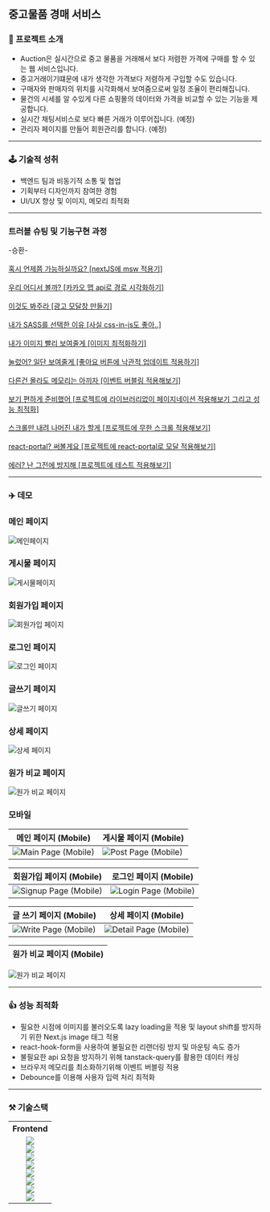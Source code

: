 
##  중고물품 경매 서비스

### 📖 프로젝트 소개

- Auction은 실시간으로 중고 물품을 거래해서 보다 저렴한 가격에 구매를 할 수 있는 웹 서비스입니다.
- 중고거래이기떄문에 내가 생각한 가격보다 저렴하게 구입할 수도 있습니다.
- 구매자와 판매자의 위치를 시각화해서 보여줌으로써 일정 조율이 편리해집니다.
- 물건의 시세를 알 수있게 다른 쇼핑몰의 데이터와 가격을 비교할 수 있는 기능을 제공합니다. 
- 실시간 채팅서비스로 보다 빠른 거래가 이루어집니다. (예정)
- 관리자 페이지를 만들어 회원관리를 합니다. (예정)

---
### 🕹️ 기술적 성취

- 백엔드 팀과 비동기적 소통 및 협업
- 기획부터 디자인까지 참여한 경험
- UI/UX 향상 및 이미지, 메모리 최적화
---
### 트러블 슈팅 및 기능구현 과정
-승환-
<br/><br/>
<a href="https://velog.io/@seunghwan7305/%ED%98%B9%EC%8B%9C-%EC%96%B8%EC%A0%9C%EC%AF%A4-%EA%B0%80%EB%8A%A5%ED%95%98%EC%8B%A4%EA%B9%8C%EC%9A%94-nextJS%EC%97%90-msw-%EC%A0%81%EC%9A%A9%EA%B8%B0">혹시 언제쯤 가능하실까요? [nextJS에 msw 적용기]
</a>
<br/><br/>
<a href="https://velog.io/@seunghwan7305/%EC%9A%B0%EB%A6%AC-%EC%96%B4%EB%94%94%EC%84%9C-%EB%B3%BC%EA%B9%8C-%EC%B9%B4%EC%B9%B4%EC%98%A4-%EB%A7%B5-api%EB%A1%9C-%EA%B2%BD%EB%A1%9C-%EC%8B%9C%EA%B0%81%ED%99%94%ED%95%98%EA%B8%B0">
우리 어디서 볼까? [카카오 맵 api로 경로 시각화하기]</a>
<br/><br/>
<a href="https://velog.io/@seunghwan7305/%EA%B4%91%EA%B3%A0-%EB%AA%A8%EB%8B%AC%EC%B0%BD-%EB%A7%8C%EB%93%A4%EA%B8%B0">이것도 봐주라 [광고 모달창 만들기]</a>
<br/><br/>
<a href="https://velog.io/@seunghwan7305/%EB%82%B4%EA%B0%80-SASS%EB%A5%BC-%EC%84%A0%ED%83%9D%ED%95%9C-%EC%9D%B4%EC%9C%A0">내가 SASS를 선택한 이유 [사실 css-in-js도 좋아..]</a>
<br/><br/>
<a href="https://velog.io/@seunghwan7305/%ED%94%84%EB%A1%9C%EC%A0%9D%ED%8A%B8%EC%97%90-nextimage-%EB%8F%84%EC%9E%85%ED%95%98%EA%B8%B0">내가 이미지 빨리 보여줄게 [이미지 최적화하기]</a>
<br/><br/>
<a href="https://velog.io/@seunghwan7305/%ED%94%84%EB%A1%9C%EC%A0%9D%ED%8A%B8%EC%97%90-%EC%A2%8B%EC%95%84%EC%9A%94-%EB%82%99%EA%B4%80%EC%A0%81-%EC%97%85%EB%8D%B0%EC%9D%B4%ED%8A%B8-%EC%A0%81%EC%9A%A9%ED%95%98%EA%B8%B0">눌렀어? 일단 보여줄게 [좋아요 버튼에 낙관적 업데이트 적용하기]</a>
<br/><br/>
<a href="https://velog.io/@seunghwan7305/%ED%94%84%EB%A1%9C%EC%A0%9D%ED%8A%B8%EC%97%90-%EC%9D%B4%EB%B2%A4%ED%8A%B8-%EB%B2%84%EB%B8%94%EB%A7%81-%EC%A0%81%EC%9A%A9%ED%95%B4%EB%B3%B4%EA%B8%B0">다른건 몰라도 메모리는 아끼자 [이벤트 버블링 적용해보기]</a>
<br/><br/>
<a href="https://velog.io/@seunghwan7305/%ED%94%84%EB%A1%9C%EC%A0%9D%ED%8A%B8%EC%97%90-%EB%9D%BC%EC%9D%B4%EB%B8%8C%EB%9F%AC%EB%A6%AC%EC%97%86%EC%9D%B4-%ED%8E%98%EC%9D%B4%EC%A7%80%EB%84%A4%EC%9D%B4%EC%85%98-%EC%A0%81%EC%9A%A9%ED%95%B4%EB%B3%B4%EA%B8%B0">보기 편하게 준비했어 [프로젝트에 라이브러리없이 페이지네이션 적용해보기 그리고 성능 최적화]</a>
<br/><br/>
<a href="https://velog.io/@seunghwan7305/%EB%AC%B4%ED%95%9C-%EC%8A%A4%ED%81%AC%EB%A1%A4-%EC%A0%81%EC%9A%A9%ED%95%B4%EB%B3%B4%EA%B8%B0">스크롤만 내려 나머진 내가 할게 [프로젝트에 무한 스크롤 적용해보기]</a>
<br/><br/>
<a href="https://velog.io/@seunghwan7305/react-portal%EB%A1%9C-%EB%AA%A8%EB%8B%AC-%EC%A0%81%EC%9A%A9%ED%95%98%EA%B8%B0">react-portal? 써볼게요 [프로젝트에 react-portal로 모달 적용해보기]</a>
<br/><br/>
<a href="https://velog.io/@seunghwan7305/%EB%A6%AC%EC%95%A1%ED%8A%B8-%EC%BF%BC%EB%A6%AC%EB%A1%9C-%ED%86%B5%ED%95%A9-%ED%85%8C%EC%8A%A4%ED%8A%B8%EB%A5%BC-%ED%95%B4%EB%B3%B4%EC%9E%90">에러? 난 그전에 방지해 [프로젝트에 테스트 적용해보기]</a>

---
### ✈️ 데모

<!-- 데스크탑 -->
<div>
  <h3>메인 페이지</h3>
  <img src="https://github.com/CarrotAuction/frontend/assets/78102507/42941800-a2e2-4a2e-82ff-4c95b481e7cd" alt="메인페이지" style="max-width: 100%; height: auto;">
</div>

<div>
  <h3>게시물 페이지</h3>
  <img src="https://github.com/CarrotAuction/frontend/assets/78102507/ac6c5be0-6d3e-490a-9f45-4ca17a215a36" alt="게시물페이지" style="max-width: 100%; height: auto;">
</div>

<div>
  <h3>회원가입 페이지</h3>
  <img src="https://github.com/CarrotAuction/frontend/assets/78102507/f360782e-fc83-45f2-8bfa-f040d9e3c748" alt="회원가입 페이지" style="max-width: 100%; height: auto;">
</div>

<div>
  <h3>로그인 페이지</h3>
  <img src="https://github.com/CarrotAuction/frontend/assets/78102507/5de9f08e-4902-4f5d-8afd-5c2b0e8ebe4a" alt="로그인 페이지" style="max-width: 100%; height: auto;">
</div>

<div>
  <h3>글쓰기 페이지</h3>
  <img src="https://github.com/CarrotAuction/frontend/assets/78102507/f5b30aee-0b90-4ee5-a898-15af46c5a514" alt="글쓰기 페이지" style="max-width: 100%; height: auto;">
</div>

<div>
  <h3>상세 페이지</h3>
  <img src="https://github.com/CarrotAuction/frontend/assets/78102507/4c110085-a4f0-4b45-ad7e-8cfb7f8c4388" alt="상세 페이지" style="max-width: 100%; height: auto;">
</div>

<div>
  <h3>원가 비교 페이지</h3>
  <img src="https://github.com/CarrotAuction/frontend/assets/78102507/23b8df4c-826c-493d-8fbf-5e0076df9a23" alt="원가 비교 페이지" style="max-width: 100%; height: auto;">
</div>

<!-- 모바일 -->

### 모바일

| 메인 페이지 (Mobile)                 | 게시물 페이지 (Mobile)                 |
| ----------------------------------- | ----------------------------------- |
| ![Main Page (Mobile)](https://github.com/CarrotAuction/frontend/assets/78102507/3847470c-75cf-492d-90af-7162f00bcd26) | ![Post Page (Mobile)](https://github.com/CarrotAuction/frontend/assets/78102507/e5ac4924-2391-4d65-b037-a6351e57fe1c) |

| 회원가입 페이지 (Mobile)               | 로그인 페이지 (Mobile)                |
| ----------------------------------- | ----------------------------------- |
| ![Signup Page (Mobile)](https://github.com/CarrotAuction/frontend/assets/78102507/e51a86ed-8659-4491-9dd8-e89b5038a6b3) | ![Login Page (Mobile)](https://github.com/CarrotAuction/frontend/assets/78102507/fa5d0859-a64a-4bf1-bf0b-5ea9521d6476) |

| 글 쓰기 페이지 (Mobile)                | 상세 페이지 (Mobile)               |
| ----------------------------------- | ----------------------------------- |
| ![Write Page (Mobile)](https://github.com/CarrotAuction/frontend/assets/78102507/a7b04d76-e33b-403a-ae94-718f5dccb9f1) | ![Detail Page (Mobile)](https://github.com/CarrotAuction/frontend/assets/78102507/adc0b748-f933-4177-976a-079cffad77c9) |

| 원가 비교 페이지 (Mobile)               |
| ----------------------------------- |
<img src="https://github.com/CarrotAuction/frontend/assets/78102507/d776e273-3d0a-44d7-8b84-6af7842251c6" alt="원가 비교 페이지" style="width: 100%; height: auto;">

---
### 👍 성능 최적화
- 필요한 시점에 이미지를 불러오도록 lazy loading을 적용 및 layout shift를 방지하기 위한 Next.js image 태그 적용
- react-hook-form을 사용하여 불필요한 리랜더링 방지 및 마운팅 속도 증가
- 불필요한 api 요청을 방지하기 위해 tanstack-query를 활용한 데이터 캐싱
- 브라우저 메모리를 최소화하기위해 이벤트 버블링 적용
- Debounce를 이용해 사용자 입력 처리 최적화

---
### ⚒️ 기술스택
<table>
  <tbody>
    <tr>
      <th align="center" >Frontend</th>
    </tr>
    <tr>
      <td align="center"> 
        <img src="https://img.shields.io/badge/TypeScript-3178C6?style=flat&logo=typescript&logoColor=white">
        <br />
        <img src="https://img.shields.io/badge/Next.js-000000?style=flat&logo=next.js&logoColor=white">
        <br />
        <img src="https://img.shields.io/badge/React Query-FF4154?flat&logo=reactquery&logoColor=white">
        <br />
        <img src="https://img.shields.io/badge/Recoil-3578E5?style=flat&logo=Recoil&logoColor=white" />
        <br />
        <img src="https://img.shields.io/badge/Framer Motion-0055FF?style=flat&logo=Framer&logoColor=white" />
        <br />
        <img src="https://img.shields.io/badge/Sass-CC6699?style=flat&logo=Sass&logoColor=white" />
        <br />
        <img src="https://img.shields.io/badge/RTL-FFFFFF?style=flat" />
        <br />
        <img src="https://img.shields.io/badge/Jest-C21325?style=flat&logo=Jest&logoColor=white" />
        <br />


